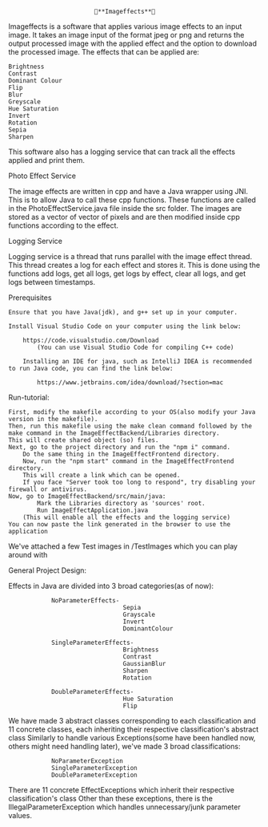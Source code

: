 
							👾**Imageffects**👾

Imageffects is a software that applies various image effects to an input image. It takes an image input of the format jpeg or png and returns the output processed image with the applied effect and the option to download the processed image. The effects that can be applied are:

	Brightness
	Contrast
	Dominant Colour
	Flip
	Blur
	Greyscale
	Hue Saturation
	Invert
	Rotation
	Sepia
	Sharpen

This software also has a logging service that can track all the effects applied and print them.

Photo Effect Service

The image effects are written in cpp and have a Java wrapper using JNI. This is to allow Java to call these cpp functions. These functions are called in the PhotoEffectService.java file inside the src folder. The images are stored as a vector of vector of pixels and are then modified inside cpp functions according to the effect.

Logging Service

Logging service is a thread that runs parallel with the image effect thread. This thread creates a log for each effect and stores it. This is done using the functions add logs, get all logs, get logs by effect, clear all logs, and get logs between timestamps.

Prerequisites

	Ensure that you have Java(jdk), and g++ set up in your computer.
 
 	Install Visual Studio Code on your computer using the link below:
  
  		https://code.visualstudio.com/Download			
    		(You can use Visual Studio Code for compiling C++ code)
      
     	Installing an IDE for java, such as IntelliJ IDEA is recommended to run Java code, you can find the link below:
      
      		https://www.jetbrains.com/idea/download/?section=mac


Run-tutorial:

	First, modify the makefile according to your OS(also modify your Java version in the makefile). 
 	Then, run this makefile using the make clean command followed by the make command in the ImageEffectBackend/Libraries directory. 
  	This will create shared object (so) files. 
   	Next, go to the project directory and run the "npm i" command. 
    	Do the same thing in the ImageEffectFrontend directory. 
     	Now, run the "npm start" command in the ImageEffectFrontend directory. 
      	This will create a link which can be opened. 
       	If you face "Server took too long to respond", try disabling your firewall or antivirus. 
	Now, go to ImageEffectBackend/src/main/java:
 			Mark the Libraries directory as 'sources' root.
 			Run ImageEffectApplication.java 
 		(This will enable all the effects and the logging service)
 	You can now paste the link generated in the browser to use the application

  
We've attached a few Test images in /TestImages which you can play around with


General Project Design:

Effects in Java are divided into 3 broad categories(as of now):

				NoParameterEffects-
									Sepia
									Grayscale
									Invert
									DominantColour

				SingleParameterEffects-
									Brightness
									Contrast
									GaussianBlur
									Sharpen
									Rotation

				DoubleParameterEffects-
									Hue Saturation
									Flip

We have made 3 abstract classes corresponding to each classification and 11 concrete classes, each inheriting their respective classification's abstract class
Similarly to handle various Exceptions(some have been handled now, others might need handling later), we've made 3 broad classifications:

				NoParameterException
				SingleParameterException
				DoubleParameterException
	
There are 11 concrete EffectExceptions which inherit their respective classification's class
Other than these exceptions, there is the IllegalParameterException which handles unnecessary/junk parameter values.

